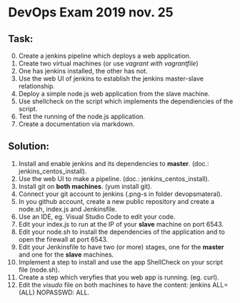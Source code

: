 # DevOps Exam 2019 nov. 25

## Task:

0. Create a jenkins pipeline which deploys a web application.
1. Create two virtual machines (or use *vagrant with vagrantfile*)
2. One has jenkins installed, the other has not.
3. Use the web UI of jenkins to establish the jenkins master-slave relationship.
4. Deploy a simple node.js web application from the slave machine.
5. Use shellcheck on the script which implements the dependiencies of the script.
6. Test the running of the node.js application.
7. Create a documentation via markdown.

## Solution:

1. Install and enable jenkins and its dependencies to **master**. (doc.: jenkins_centos_install).
2. Use the web UI to make a pipeline.  (doc.: jenkins_centos_install).
3. Install git on **both machines**. (yum install git).
4. Connect your git account to jenkins (.png-s in folder devopsmateral).
5. In you github account, create a new public repository and create a node.sh, index.js and Jenkinsfile.
6. Use an IDE, eg. Visual Studio Code to edit your code.
7. Edit your index.js to run at the IP of your **slave** machine on port 6543.
8. Edit your node.sh to install the dependencies of the application and to open the firewall at port 6543.
9. Edit your Jenkinsfile to have two (or more) stages, one for the **master** and one for the **slave** machines.
10. Implement a step to install and use the app ShellCheck on your script file (node.sh).
11. Create a step which veryfies that you web app is running. (eg. curl).
12. Edit the *visudo* file on both machines to have the content: jenkins ALL=(ALL) NOPASSWD: ALL.








